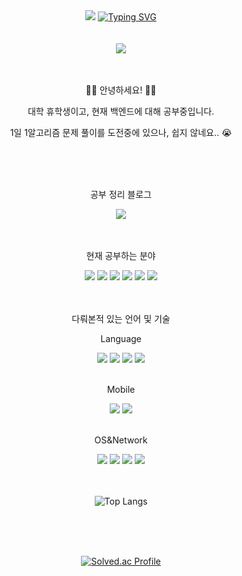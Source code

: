 <header>
  <div align="center">
    <img
      src="https://capsule-render.vercel.app/api?type=waving&color=0:E34C26,10:DA5B0B,30:C6538C,75:3572A5,100:A371F7&height=120&animation=fadeIn&text=&section=header&fontAlign=70">
    <a href="https://git.io/typing-svg"><img
      alt="Typing SVG"
      src="https://readme-typing-svg.demolab.com?font=Satisfy&size=40&pause=1000&color=F7F7F7&background=FFFFFF00&center=true&vCenter=true&random=true&width=435&lines=Scanf-s"/></a><br><br><br>
    <img
      src="https://capsule-render.vercel.app/api?type=waving&color=0:E34C26,10:DA5B0B,30:C6538C,75:3572A5,100:A371F7&height=120&animation=fadeIn&text=&section=footer&fontAlign=70">
    <br><br><br>
    <span>
      <p>👋👋  안녕하세요!  👋👋
      <p>대학 휴학생이고, 현재 백엔드에 대해 공부중입니다.</p>
      <p>1일 1알고리즘 문제 풀이를 도전중에 있으나, 쉽지 않네요.. 😭</p>
    </span>
    <br><br><br>
    <span>
      <p>공부 정리 블로그</p>
      <a href="https://velog.io/@calzone0404/posts">
        <img src="https://img.shields.io/badge/Velog-20c997?style=plastic&logo=Velog&logoColor=white"/>
      </a>
    </span>
    <br><br><br>
    <span>
      <p>현재 공부하는 분야</p>
      <span>
        <img src="https://img.shields.io/badge/HTML5-e34f26?style=plastic&logo=html5&logoColor=white"/>
      </span>
      <span>
        <img src="https://img.shields.io/badge/CSS3-1772b6?style=plastic&logo=css3&logoColor=white"/>
      </span>
      <span>
        <img src="https://img.shields.io/badge/Javascript-F7DF1E?style=plastic&logo=javascript&logoColor=white"/>
      </span>
      <span>
        <img src="https://img.shields.io/badge/Flask-000000?style=plastic&logo=flask&logoColor=white"/>
      </span>
      <span>
        <img src="https://img.shields.io/badge/AWS-232f3e?style=plastic&logo=amazonaws&logoColor=white"/>
      </span>
      <span>
        <img src="https://img.shields.io/badge/Django-092E20?style=plastic&logo=django&logoColor=white"/>
      </span>
    </span>
    <br><br><br>
    <span>
      <p>다뤄본적 있는 언어 및 기술</p>
      <p>Language</p>
      <span>
        <img src="https://img.shields.io/badge/C-blueviolet?style=plastic&logo=C&logoColor=white"/>
      </span>
      <span>
        <img src="https://img.shields.io/badge/C++-00599C?style=plastic&logo=C++&logoColor=white"/>
      </span>
      <span>
        <img src="https://img.shields.io/badge/Python-informational?style=plastic&logo=Python&logoColor=white"/>
      </span>
      <span>
        <img src="https://img.shields.io/badge/Java-white?style=plastic&logo=Java&logoColor=black"/>
      </span>
      <br><br>
      <p>Mobile</p>
      <span>
        <img src="https://img.shields.io/badge/Android-34A853?style=plastic&logo=Android&logoColor=white"/>
      </span>
      <span>
        <img src="https://img.shields.io/badge/iOS-000000?style=plastic&logo=iOS&logoColor=white"/>
      </span>
      <br><br>
      <p>OS&Network</p>
      <span>
        <img src="https://img.shields.io/badge/Linux-FCC624?style=plastic&logo=Linux&logoColor=white"/>
      </span>
      <span>
        <img src="https://img.shields.io/badge/Wireshark-1679A7?style=plastic&logo=Wireshark&logoColor=white"/>
      </span>
      <span>
        <img src="https://img.shields.io/badge/Vmware-607078?style=plastic&logo=Vmware&logoColor=white"/>
      </span>
      <span>
        <img src="https://img.shields.io/badge/PacketTracer-000000?style=plastic&logo=PacketTracer&logoColor=white"/>
      </span>
    </span>
    <br><br><br>
    <span>
      <p><img alt="Top Langs" src="https://github-readme-stats.vercel.app/api/top-langs/?username=Scanf-s&amp;layout=compact&amp;theme=tokyonight"></p>
      <br><br><br>
      <p><a href="https://solved.ac/calzone0404"><img alt="Solved.ac Profile" src="http://mazassumnida.wtf/api/generate_badge?boj=calzone0404"></a></p>
    </span>
  </div>

